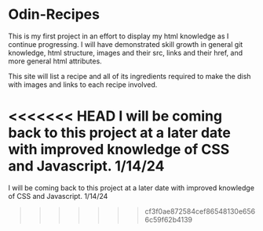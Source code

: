 # Odin-Recipes

This is my first project in an effort to display my html knowledge as I continue progressing. I will have demonstrated skill growth in general git knowledge, html structure, images and their src, links and their href, and more general html attributes. 
 
This site will list a recipe and all of its ingredients required to make the dish with images and links to each recipe involved.

<<<<<<< HEAD
I will be coming back to this project at a later date with improved knowledge of CSS and Javascript. 1/14/24
=======
I will be coming back to this project at a later date with improved knowledge of CSS and Javascript. 1/14/24
>>>>>>> cf3f0ae872584cef86548130e6566c59f62b4139
